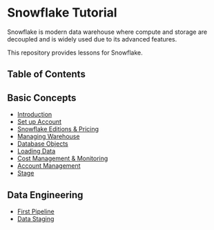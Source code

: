 # Snowflake Tutorial

Snowflake is modern data warehouse where compute and storage are decoupled and is widely used due to its advanced features.

This repository provides lessons for Snowflake.

## Table of Contents

## Basic Concepts
- [Introduction](introduction/index.md)
- [Set up Account](set-up-account/index.md)
- [Snowflake Editions & Pricing](editions-and-pricing/index.md)
- [Managing Warehouse](managing-warehouse/index.md)
- [Database Objects](database-objects/index.md)
- [Loading Data](loading-data/index.md)
- [Cost Management & Monitoring](usage-monitoring/index.md)
- [Account Management](account-management/index.md)
- [Stage](stage/index.md)



## Data Engineering
- [First Pipeline](first-pipeline/index.md)
- [Data Staging](data-staging/index.md)